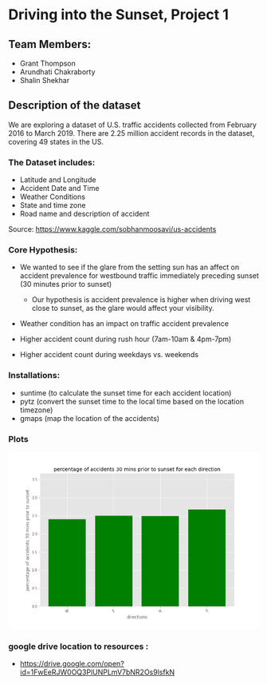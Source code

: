 # Driving into the Sunset, Project 1

## Team Members:
* Grant Thompson
* Arundhati Chakraborty
* Shalin Shekhar

## Description of the dataset

   We are exploring a dataset of U.S. traffic accidents collected from      February 2016 to March 2019. There are 2.25 million accident records in the dataset, covering 49 states in the US.

 ### The Dataset includes:

 * Latitude and Longitude
 * Accident Date and Time
 * Weather Conditions 
 * State and time zone
 * Road name and description of accident
 
  Source: https://www.kaggle.com/sobhanmoosavi/us-accidents

 ### Core Hypothesis:

 * We wanted to see if the glare from the setting sun has an affect on accident prevalence for westbound traffic immediately preceding sunset (30 minutes prior to sunset)
     * Our hypothesis is accident prevalence is higher when driving west   close to sunset, as the glare would affect your visibility. 

* Weather condition has an impact on traffic accident prevalence 
* Higher accident count during rush hour (7am-10am & 4pm-7pm)
 * Higher accident count during weekdays vs. weekends

### Installations:
 * suntime (to calculate the sunset time for each accident location)
 * pytz (convert the sunset time to the local time based on the location  timezone)
 * gmaps (map the location of the accidents)
 
### Plots
![](SunsetGlareAnalysis/output_data/accident_percentage_30prior_vs_directions.png)

### google drive location to resources :
  * https://drive.google.com/open?id=1FwEeRJW0OQ3PlUNPLmV7bNR2Os9lsfkN

